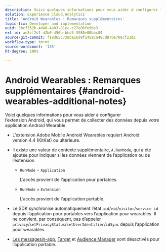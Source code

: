 ```yaml
---
description: Voici quelques informations pour vous aider à configurer l’extension Android, qui vous permet de collecter des données depuis votre application Android Wearable.
solution: Experience Cloud,Analytics
title: 'Android Wearables : Remarques supplémentaires'
topic-fix: Developer and implementation
uuid: 3bcf352b-4d46-4ab3-81ec-c27e86fe9be3
exl-id: ae8cf2d1-d2b0-456b-bbd3-3980e00bbc84
source-git-commit: f18d65c738ba16d9f1459ca485d87be708cf23d2
workflow-type: tm+mt
source-wordcount: '135'
ht-degree: 100%

---
```


# Android Wearables : Remarques supplémentaires {#android-wearables-additional-notes}

Voici quelques informations pour vous aider à configurer l’extension Android, qui vous permet de collecter des données depuis votre application Android Wearable.

* L’extension Adobe Mobile Android Wearables requiert Android version 4.4 (KitKat) ou ultérieure.
* Il existe une valeur de contexte supplémentaire, `A.RunMode`, qui a été ajoutée pour indiquer si les données viennent de l’application ou de l’extension.

   * `RunMode` = `Application`

      L’accès provient de l’application pour portables.

   * `RunMode` =  `Extension`

      L’accès provient de l’application portable.

* Le SDK synchronise automatiquement l’état `aid`/`vid`/`visitor`/`service id` depuis l’application pour portables vers l’application pour wearables. Il ne convient, par conséquent, pas d’appeler `privacy`/`setPrivacyStatus`/`setUserIdentifier`/`idSync` depuis l’application pour wearables.
* [Les messagesin-app](/help/android/messaging-main/messaging/messaging.md), [Target](/help/android/target-main/target.md) et [Audience Manager](/help/android/audience-manager/audiencemgmt.md) sont désactivés pour l’application portable.
